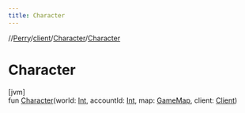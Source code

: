 ```yaml
---
title: Character
---
```

//[Perry](../../../index.html)/[client](../index.html)/[Character](index.html)/[Character](-character.html)



# Character



[jvm]\
fun [Character](-character.html)(world: [Int](https://kotlinlang.org/api/latest/jvm/stdlib/kotlin/-int/index.html), accountId: [Int](https://kotlinlang.org/api/latest/jvm/stdlib/kotlin/-int/index.html), map: [GameMap](../../server.maps/-game-map/index.html), client: [Client](../-client/index.html))




